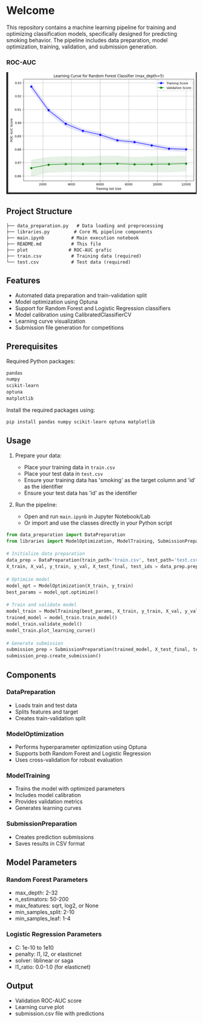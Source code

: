 # Welcome 

This repository contains a machine learning pipeline for training and optimizing classification models, specifically designed for predicting smoking behavior. The pipeline includes data preparation, model optimization, training, validation, and submission generation.

### ROC-AUC
![alt text]({D20594BA-6A3F-4C23-93B8-6CA49419190C}.png)

## Project Structure

```
├── data_preparation.py   # Data loading and preprocessing
├── libraries.py         # Core ML pipeline components
├── main.ipynb          # Main execution notebook
├── README.md           # This file
├── plot               # ROC-AUC grafic
├── train.csv           # Training data (required)
└── test.csv            # Test data (required)
```

## Features

- Automated data preparation and train-validation split
- Model optimization using Optuna
- Support for Random Forest and Logistic Regression classifiers
- Model calibration using CalibratedClassifierCV
- Learning curve visualization
- Submission file generation for competitions

## Prerequisites

Required Python packages:
```bash
pandas
numpy
scikit-learn
optuna
matplotlib
```

Install the required packages using:
```bash
pip install pandas numpy scikit-learn optuna matplotlib
```

## Usage

1. Prepare your data:
   - Place your training data in `train.csv`
   - Place your test data in `test.csv`
   - Ensure your training data has 'smoking' as the target column and 'id' as the identifier
   - Ensure your test data has 'id' as the identifier

2. Run the pipeline:
   - Open and run `main.ipynb` in Jupyter Notebook/Lab
   - Or import and use the classes directly in your Python script

```python
from data_preparation import DataPreparation
from libraries import ModelOptimization, ModelTraining, SubmissionPreparation

# Initialize data preparation
data_prep = DataPreparation(train_path='train.csv', test_path='test.csv')
X_train, X_val, y_train, y_val, X_test_final, test_ids = data_prep.prepare_data()

# Optimize model
model_opt = ModelOptimization(X_train, y_train)
best_params = model_opt.optimize()

# Train and validate model
model_train = ModelTraining(best_params, X_train, y_train, X_val, y_val)
trained_model = model_train.train_model()
model_train.validate_model()
model_train.plot_learning_curve()

# Generate submission
submission_prep = SubmissionPreparation(trained_model, X_test_final, test_ids)
submission_prep.create_submission()
```

## Components

### DataPreparation
- Loads train and test data
- Splits features and target
- Creates train-validation split

### ModelOptimization
- Performs hyperparameter optimization using Optuna
- Supports both Random Forest and Logistic Regression
- Uses cross-validation for robust evaluation

### ModelTraining
- Trains the model with optimized parameters
- Includes model calibration
- Provides validation metrics
- Generates learning curves

### SubmissionPreparation
- Creates prediction submissions
- Saves results in CSV format

## Model Parameters

### Random Forest Parameters
- max_depth: 2-32
- n_estimators: 50-200
- max_features: sqrt, log2, or None
- min_samples_split: 2-10
- min_samples_leaf: 1-4

### Logistic Regression Parameters
- C: 1e-10 to 1e10
- penalty: l1, l2, or elasticnet
- solver: liblinear or saga
- l1_ratio: 0.0-1.0 (for elasticnet)

## Output

- Validation ROC-AUC score
- Learning curve plot
- submission.csv file with predictions

